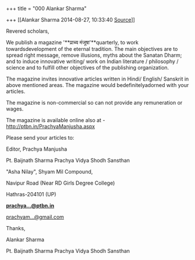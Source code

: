 +++
title = "000 Alankar Sharma"

+++
[[Alankar Sharma	2014-08-27, 10:33:40 [Source](https://groups.google.com/g/samskrita/c/yR9TRIQz5lw)]]



Revered scholars,

  

We publish a magazine '**प्राच्य मंजूषा'**quarterly, to work towardsdevelopment of the eternal tradition. The main objectives are to spread right message, remove illusions, myths about the Sanatan Dharm; and to induce innovative writing/ work on Indian literature / philosophy / science and to fulfill other objectives of the publishing organization.

  

The magazine invites innovative articles written in Hindi/ English/ Sanskrit in above mentioned areas. The magazine would bedefinitelyadorned with your articles.

  

The magazine is non-commercial so can not provide any remuneration or wages.

  

The magazine is available online also at -<http://ptbn.in/PrachyaManjusha.aspx>  

  

Please send your articles to:

  

Editor, Prachya Manjusha

Pt. Baijnath Sharma Prachya Vidya Shodh Sansthan

"Asha Nilay", Shyam Mil Compound,

Navipur Road (Near RD Girls Degree College)

Hathras-204101 (UP)

  

[**prachya...@ptbn.in**]()

[prachyam...@gmail.com]()

  

Thanks,

Alankar Sharma

  

Pt. Baijnath Sharma Prachya Vidya Shodh Sansthan

